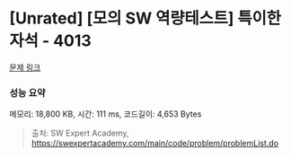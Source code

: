 # [Unrated] [모의 SW 역량테스트] 특이한 자석 - 4013 

[문제 링크](https://swexpertacademy.com/main/code/problem/problemDetail.do?contestProbId=AWIeV9sKkcoDFAVH) 

### 성능 요약

메모리: 18,800 KB, 시간: 111 ms, 코드길이: 4,653 Bytes



> 출처: SW Expert Academy, https://swexpertacademy.com/main/code/problem/problemList.do